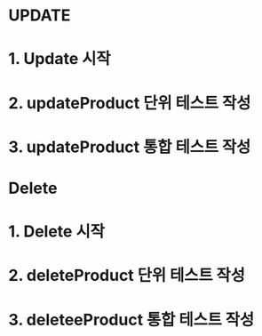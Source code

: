 # UPDATE

# 1. Update 시작

# 2. updateProduct 단위 테스트 작성

# 3. updateProduct 통합 테스트 작성

# Delete

# 1. Delete 시작

# 2. deleteProduct 단위 테스트 작성

# 3. deleteeProduct 통합 테스트 작성
